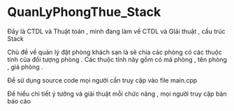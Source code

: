 # QuanLyPhongThue_Stack
Đây là CTDL và Thuật toán , mình đang làm về CTDL và GIải thuật , cấu trúc Stack

Chủ đề về quản lý đặt phòng khách sạn là sẽ chia các phòng có các thuộc tính của đối tượng phòng . Các thuộc tính này gồm có mã phòng , tên phòng , giá phòng .

Để sử dụng source code mọi người cần truy cập vào file main.cpp 

Để hiểu chi tiết ý tưởng và giải thuật mỗi chức năng , mọi người truy cập bản báo cáo


